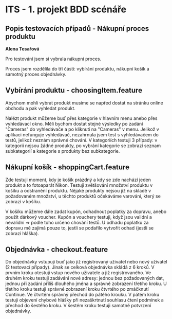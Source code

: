 ITS - 1. projekt BDD scénáře
===========================

Popis testovacích případů - Nákupní proces produktu
---------------------------------------------------
__Alena Tesařová__

Pro testování jsem si vybrala nákupní proces.

Proces jsem rozdělila do tří částí: vybírání produktu, nákupní košík a samotný proces objednávky.

## Vybírání produktu - choosingItem.feature
Abychom mohli vybrat produkt musíme se napřed dostat na stránku online obchodu a pak vyhledat produkt.

Nalézt produkt můžeme buď přes kategorie v hlavním menu anebo přes vyhledávací okno. Měli bychom dostat stejné výsledky po zadání "Cameras" do vyhledávače a po kliknutí na "Cameras" v menu. Jelikož v aplikaci nefunguje vyhledávač, nezahrnula jsem test s vyhledávačem do testů, jelikož neznám správné chování.
V kategoriích testuji 3 případy: v kategorii nejsou žádné produkty, po vybrání kategorie se zobrazí seznam subkategorií a kategorie s produkty bez subkategorie.

## Nákupní košík - shoppingCart.feature

Zde testuji moment, kdy je košík prázdný a kdy se zde nachází jeden produkt a to fotoaparát Nikon. Testuji zvětšování množství produktu v košíku a odstranění produktu. Nějaké produkty nejsou již na skladě v požadovaném množství, u těchto produktů očekáváme varování, který se zobrazí v košíku.

V košíku můžeme dále zadat kupón, odhadnout poplatky za dopravu, anebo použít dárkový voucher. Kupón a vouchery testuji, když jsou validní a nevalidní => podle toho určeno chování testů. U odhadu poplatku za dopravu mě zajímá pouze to, jestli se podařilo vytvořit odhad (jestli se zobrazí hláška). 

## Objednávka - checkout.feature

Do objednávky vstupuji buď jako již registrovaný uživatel nebo nový uživatel (2 testovací případy). Jinak se celková objednávka skládá z 6 kroků. V prvním kroku otestuji vstup nového uživatele a již registrovaného. Ve druhém kroku testuji zadávání nové adresy: jednou bez požadovaných dat, jednou při zadání příliš dlouhého jména a správné zobrazení třetího kroku. U třetího kroku testuji správné zobrazení kroku čtvrtého po zmáčknutí Continue. Ve čtvrtém správný přechod do pátého krouku. V pátém kroku testuji objevení chybové hlášky při nezaškrtnutí souhlasu čtení podmínek a přechod do šestého kroku. V šestém kroku testuji samotné potvrzení objednávky. 


